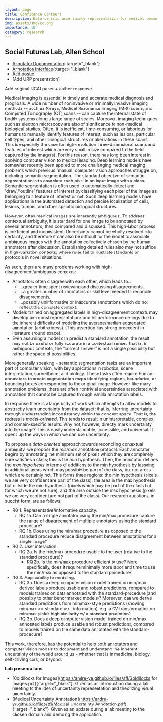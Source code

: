 ```yaml
---
layout: page
title: Confidence Contours
description: Data-centric uncertainty representation for medical semantic segmentation
img: assets/img/cc.png
importance: 50
category: research
---
```


Social Futures Lab, Allen School
---

- [Annotator Documentation](https://andre-ye.github.io/muadocs/){:target="_blank"}
- [Annotation Interface](https://mua.cs.washington.edu/){:target="_blank"}
- [Add poster]()
- [Add URP presentation]

Add original IJCAI paper + author response

Medical imaging is essential to timely and accurate medical diagnosis and prognosis. A wide number of noninvasive or minimally invasive imaging methods -- such as X-rays, Medical Resonance Imaging (MRI) scans, and Computed Tomography (CT) scans -- can capture the internal state of bodily systems along a large range of scales. Moreover, imaging techniques such as electron microscopy are also of significance to non-medical biological studies. Often, it is inefficient, time-consuming, or laborious for humans to manually identify features of interest, such as lesions, particular cell types, and other biological structures or aberrations in these scans. This is especially the case for high-resolution three-dimensional scans and features of interest which are very small in size compared to the field captured by the image(s). For this reason, there has long been interest in applying computer vision to medical imaging. Deep learning models have somewhat recently been applied to more challenging medical imaging problems which previous 'manual' computer vision approaches struggle on, including semantic segmentation. The standard objective of semantic segmentation is to associate each pixel in an input image with a class. Semantic segmentation is often used to automatically detect and 'draw'/'outline' features of interest by classifying each pixel of the image as belonging to a feature of interest or not. Such deep learning models have applications in the automated detection and precise localization of cells, lesions, tumors, and other specific biological structures.

However, often medical images are inherently ambiguous. To address contextual ambiguity, it is standard for one image to be annotated by several annotators, then compared and discussed. This high-labor process is inefficient and inconsistent. Uncertainty cannot be wholly resolved into certainty, and therefore it can also be difficult for the model to associate ambiguous images with the annotation collectively chosen by the human annotators after discussion. Establishing detailed rules also may not suffice in high-variation contexts, where rules fail to illustrate standards or protocols in novel situations. 

As such, there are many problems working with high-disagreement/ambiguous contexts:
- Annotators often disagree with each other, which leads to…
  - ...greater time spent reviewing and discussing disagreements.
  - ...a greater number of annotators or skill level needed to reconcile disagreements.
  - ...possibly uninformative or inaccurate annotations which do not reflect the complete context.
- Models trained on aggregated labels in high-disagreement contexts may develop un-robust representations and hit performance ceilings due to the inherent difficulty of modeling the average/median aggregated annotation (arbitrariness). (This assertion has strong precedent in literature around space).
- Even assuming a model can predict a standard annotation, the result may not be useful or fully accurate in a contextual sense. That is, in ambiguous contexts, the "correct answer" is not a single possibility but rather the space of possibilities.

More generally speaking - semantic segmentation tasks are an important part of computer vision, with key applications in robotics, scene interpretation, surveillance, and biology. These tasks often require human annotators to create segmentation maps identifying regions, boundaries, or bounding boxes corresponding to the original image. However, like many annotation problems, there are often nontrivial uncertainties associated with annotation that cannot be captured through vanilla annotation labels.

In response there is a large body of work which attempts to allow models to abstractly learn uncertainty from the dataset; that is, inferring uncertainty through understanding inconsistency within the concept space. That is, the redress is _model-oriented_. This tends to result in uninterpretable, complex, and domain-specific results. Why not, however, directly mark uncertainty into the image? This is easily understandable, accessible, and universal. It opens up the ways in which we can use uncertainty.

To propose a _data-oriented_ approach towards reconciling contextual ambiguity, we propose the _min/max_ annotation protocol. Each annotator begins by annotating the minimum set of pixels which they are completely sure satisfies a class; this is the _min_ hypothesis. Then, the annotator defines the _max hypothesis_ in terms of additions to the min hypothesis by lassoing in additional areas which may possibly be part of the class, but not areas which are certainly not. This forms three regions: the min hypothesis (pixels we are very confident are part of the class), the area in the max hypothesis but outside the min hypothesis (pixels which may be part of the class but for which we are not sure), and the area outside the max hypothesis (pixels we are very confident are not part of the class). Our research questions, in succint form, are as follows:

- RQ 1. Representative/informative capacity.
  - RQ 1a. Can a single annotator using the min/max procedure capture the range of disagreement of multiple annotators using the standard procedure?
  - RQ 1b. Does using the min/max procedure as opposed to the standard procedure reduce disagreement between annotations for a single image?
- RQ 2. User interaction.
  - RQ 2a. Is the min/max procedure usable to the user (relative to the standard procedure)?
	- RQ 2b. Is the min/max procedure efficient to use? More specifically, does it require minimally more labor and time to use the min/max as opposed to the standard procedure?
- RQ 3. Applicability to modeling.
  - RQ 3a. Does a deep computer vision model trained on min/max derived labels produce usable and robust predictions, compared to models trained on data annotated with the standard-procedure (and possibly to other benchmarked models)? Moreover, can we derive standard predictions from min/max-style predictions (showing min/max >> standard w.r.t information), e.g. a CV transformation on min/max yields high similarity w/ a standard prediction?
  - RQ 3b. Does a deep computer vision model trained on min/max annotated labels produce usable and robust predictions, compared to models trained on the same data annotated with the standard-procedure?

This work, therefore, has the potential to help both annotators and computer vision models to document and understand the inherent uncertainty of the world around us - whether that is in medicine, biology, self-driving cars, or beyond.

**Lab presentations**
- [Goldilocks for Images](https://andre-ye.github.io/files/sfl/Goldilocks for Images.pdf){:target="_blank"}. Given as an introduction during a lab meeting to the idea of uncertainty representation and theorizing visual uncertainty.
- [Medical Uncertainty Annotation](https://andre-ye.github.io/files/sfl/Medical Uncertainty Annotation.pdf){:target="_blank"}. Given as an update during a lab meeting to the chosen domain and demoing the application.
